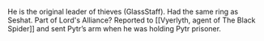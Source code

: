 He is the original leader of thieves (GlassStaff). Had the same ring as Seshat. Part of Lord's Alliance? Reported to [[Vyerlyth, agent of The Black Spider]] and sent Pytr’s arm when he was holding Pytr prisoner. 